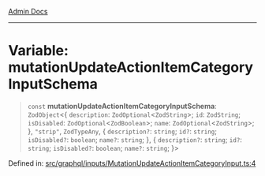 [Admin Docs](/)

***

# Variable: mutationUpdateActionItemCategoryInputSchema

> `const` **mutationUpdateActionItemCategoryInputSchema**: `ZodObject`\<\{ `description`: `ZodOptional`\<`ZodString`\>; `id`: `ZodString`; `isDisabled`: `ZodOptional`\<`ZodBoolean`\>; `name`: `ZodOptional`\<`ZodString`\>; \}, `"strip"`, `ZodTypeAny`, \{ `description?`: `string`; `id?`: `string`; `isDisabled?`: `boolean`; `name?`: `string`; \}, \{ `description?`: `string`; `id?`: `string`; `isDisabled?`: `boolean`; `name?`: `string`; \}\>

Defined in: [src/graphql/inputs/MutationUpdateActionItemCategoryInput.ts:4](https://github.com/gautam-divyanshu/talawa-api/blob/22f85ff86fcf5f38b53dcdb9fe90ab33ea32d944/src/graphql/inputs/MutationUpdateActionItemCategoryInput.ts#L4)
